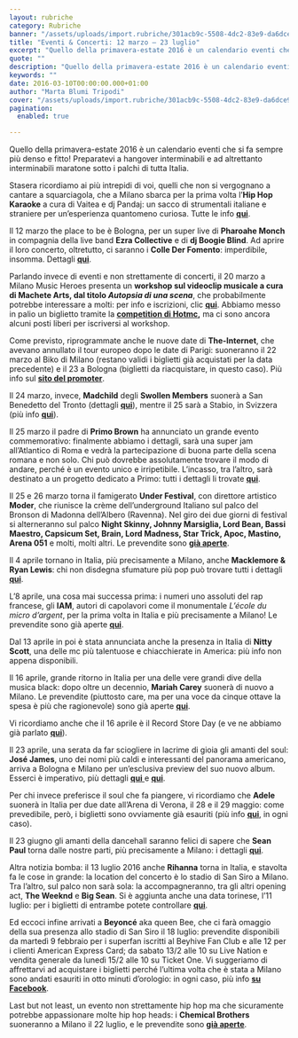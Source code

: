 ```yaml
---
layout: rubriche
category: Rubriche
banner: "/assets/uploads/import.rubriche/301acb9c-5508-4dc2-83e9-da6dce93562c.jpg"
title: "Eventi & Concerti: 12 marzo – 23 luglio"
excerpt: "Quello della primavera-estate 2016 è un calendario eventi che si fa sempre più denso e fitto! Preparatevi a hangover interminabili e ad altrettanto interminabili maratone sotto i palchi di tutta Italia. Stasera ricordiamo ai più intrepidi di voi, quelli che non si vergognano a cantare a squarciagola, che a Milano sbarca per la prima volta [&hellip"
quote: ""
description: "Quello della primavera-estate 2016 è un calendario eventi che si fa sempre più denso e fitto! Preparatevi a hangover interminabili e ad altrettanto interminabili maratone sotto i palchi di tutta Italia. Stasera ricordiamo ai più intrepidi di voi, quelli che non si vergognano a cantare a squarciagola, che a Milano sbarca per la prima volta [&hellip"
keywords: ""
date: 2016-03-10T00:00:00.000+01:00
author: "Marta Blumi Tripodi"
cover: "/assets/uploads/import.rubriche/301acb9c-5508-4dc2-83e9-da6dce93562c.jpg"
pagination:
  enabled: true

---
```


[](https://hotmc.com/wp-content/uploads/2016/03/301acb9c-5508-4dc2-83e9-da6dce93562c.jpg)

Quello della primavera-estate 2016 è un calendario eventi che si fa sempre più denso e fitto! Preparatevi a hangover interminabili e ad altrettanto interminabili maratone sotto i palchi di tutta Italia.

Stasera ricordiamo ai più intrepidi di voi, quelli che non si vergognano a cantare a squarciagola, che a Milano sbarca per la prima volta l’**Hip Hop Karaoke** a cura di Vaitea e dj Pandaj: un sacco di strumentali italiane e straniere per un’esperienza quantomeno curiosa. Tutte le info **[qui](https://www.facebook.com/events/577553115726766/)**.

Il 12 marzo the place to be è Bologna, per un super live di **Pharoahe Monch** in compagnia della live band **Ezra Collective** e di **dj Boogie Blind**. Ad aprire il loro concerto, oltretutto, ci saranno i **Colle Der Fomento**: imperdibile, insomma. Dettagli **[qui](https://www.facebook.com/events/997218803719752/)**.

Parlando invece di eventi e non strettamente di concerti, il 20 marzo a Milano Music Heroes presenta un **workshop sul videoclip musicale a cura di Machete Arts, dal titolo _Autopsia di una scena_**, che probabilmente potrebbe interessare a molti: per info e iscrizioni, clic **[qui](https://www.facebook.com/events/345019979001857/)**. Abbiamo messo in palio un biglietto tramite la **[competition di Hotmc](https://hotmc.com/competition-machete-arts-films-partecipa-al-workshop-sul-videoclip-di-machete/),** ma ci sono ancora alcuni posti liberi per iscriversi al workshop.

Come previsto, riprogrammate anche le nuove date di **The-Internet**, che avevano annullato il tour europeo dopo le date di Parigi: suoneranno il 22 marzo al Biko di Milano (restano validi i biglietti già acquistati per la data precedente) e il 23 a Bologna (biglietti da riacquistare, in questo caso). Più info sul **[sito del promoter](http://www.comcerto.it/)**.

Il 24 marzo, invece, **Madchild** degli **Swollen Members** suonerà a San Benedetto del Tronto (dettagli **[qui](https://www.facebook.com/events/1657053007888610/)**), mentre il 25 sarà a Stabio, in Svizzera (più info **[qui](https://www.facebook.com/events/1040522079347006/)**).

Il 25 marzo il padre di **Primo Brown** ha annunciato un grande evento commemorativo: finalmente abbiamo i dettagli, sarà una super jam all’Atlantico di Roma e vedrà la partecipazione di buona parte della scena romana e non solo. Chi può dovrebbe assolutamente trovare il modo di andare, perché è un evento unico e irripetibile. L’incasso, tra l’altro, sarà destinato a un progetto dedicato a Primo: tutti i dettagli li trovate **[qui](https://www.facebook.com/events/237143983289673/)**.

Il 25 e 26 marzo torna il famigerato **Under Festival**, con direttore artistico **Moder**, che riunisce la crème dell’underground Italiano sul palco del Bronson di Madonna dell’Albero (Ravenna). Nel giro dei due giorni di festival si alterneranno sul palco **Night Skinny, Johnny Marsiglia, Lord Bean, Bassi Maestro, Capsicum Set, Brain, Lord Madness, Star Trick, Apoc, Mastino, Arena 051** e molti, molti altri. Le prevendite sono **[già aperte](http://www.vivaticket.it)**.

Il 4 aprile tornano in Italia, più precisamente a Milano, anche **Macklemore & Ryan Lewis**: chi non disdegna sfumature più pop può trovare tutti i dettagli **[qui](http://www.vivoconcerti.com/artisti/macklemore-and-ryan-lewis)**.

L’8 aprile, una cosa mai successa prima: i numeri uno assoluti del rap francese, gli **IAM**, autori di capolavori come il monumentale _L’école du micro d’argent_, per la prima volta in Italia e più precisamente a Milano! Le prevendite sono già aperte **[qui](https://www.facebook.com/events/237143983289673/)**.

Dal 13 aprile in poi è stata annunciata anche la presenza in Italia di **Nitty Scott**, una delle mc più talentuose e chiacchierate in America: più info non appena disponibili.

Il 16 aprile, grande ritorno in Italia per una delle vere grandi dive della musica black: dopo oltre un decennio, **Mariah Carey** suonerà di nuovo a Milano. Le prevendite (piuttosto care, ma per una voce da cinque ottave la spesa è più che ragionevole) sono già aperte **[qui](http://www.ticketone.it/mariah-carey-biglietti.html?affiliate=ITT&doc=artistPages%2Ftickets&fun=artist&action=tickets&erid=1557836&kuid=461423)**.

Vi ricordiamo anche che il 16 aprile è il Record Store Day (e ve ne abbiamo già parlato **[qui](https://hotmc.com/record-store-day-tutti-i-dischi-in-edizione-speciale-da-non-perdere/)**).

Il 23 aprile, una serata da far sciogliere in lacrime di gioia gli amanti del soul: **José James**, uno dei nomi più caldi e interessanti del panorama americano, arriva a Bologna e Milano per un’esclusiva preview del suo nuovo album. Esserci è imperativo, più dettagli [**qui** ](https://www.facebook.com/events/513771535469558/)e **[qui](https://www.facebook.com/events/1580173538973076/)**.

Per chi invece preferisce il soul che fa piangere, vi ricordiamo che **Adele** suonerà in Italia per due date all’Arena di Verona, il 28 e il 29 maggio: come prevedibile, però, i biglietti sono ovviamente già esauriti (più info **[qui](http://www.dalessandroegalli.com/events/372/adele)**, in ogni caso).

Il 23 giugno gli amanti della dancehall saranno felici di sapere che **Sean Paul** torna dalle nostre parti, più precisamente a Milano: i dettagli **[qui](https://www.facebook.com/events/1568012920176917/)**.

Altra notizia bomba: il 13 luglio 2016 anche **Rihanna** torna in Italia, e stavolta fa le cose in grande: la location del concerto è lo stadio di San Siro a Milano. Tra l’altro, sul palco non sarà sola: la accompagneranno, tra gli altri opening act, **The Weeknd** e **Big Sean**. Si è aggiunta anche una data torinese, l’11 luglio: per i biglietti di entrambe potete controllare **[qui](https://www.livenation.it/show/788444/rihanna-anti-world-tour/milano/2016-07-13/it)**.

Ed eccoci infine arrivati a **Beyoncé** aka queen Bee, che ci farà omaggio della sua presenza allo stadio di San Siro il 18 luglio: prevendite disponibili da martedì 9 febbraio per i superfan iscritti al Beyhive Fan Club e alle 12 per i clienti American Express Card; da sabato 13/2 alle 10 su Live Nation e vendita generale da lunedì 15/2 alle 10 su Ticket One. Vi suggeriamo di affrettarvi ad acquistare i biglietti perché l’ultima volta che è stata a Milano sono andati esauriti in otto minuti d’orologio: in ogni caso, più info **[su Facebook](https://www.facebook.com/events/1668905290064018/)**.

Last but not least, un evento non strettamente hip hop ma che sicuramente potrebbe appassionare molte hip hop heads: i **Chemical Brothers** suoneranno a Milano il 22 luglio, e le prevendite sono **[già aperte](http://www.ticketone.it/the-chemical-brothers-biglietti.html?affiliate=ITT&doc=artistPages/tickets&fun=artist&action=tickets&kuid=458808)**.